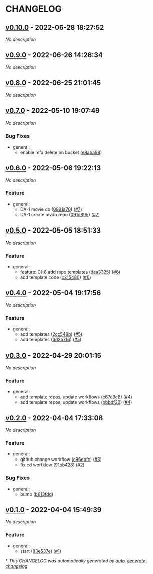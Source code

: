 # CHANGELOG

## [v0.10.0](https://github.com/indigo-tangerine/itc-github-org/releases/tag/v0.10.0) - 2022-06-28 18:27:52

*No description*

## [v0.9.0](https://github.com/indigo-tangerine/itc-github-org/releases/tag/v0.9.0) - 2022-06-26 14:26:34

*No description*

## [v0.8.0](https://github.com/indigo-tangerine/itc-github-org/releases/tag/v0.8.0) - 2022-06-25 21:01:45

*No description*

## [v0.7.0](https://github.com/indigo-tangerine/itc-github-org/releases/tag/v0.7.0) - 2022-05-10 19:07:49

*No description*

### Bug Fixes

- general:
  - enable mfa delete on bucket ([e9aba68](https://github.com/indigo-tangerine/itc-github-org/commit/e9aba6889ffca250061a3df836909d7c116664d4))

## [v0.6.0](https://github.com/indigo-tangerine/itc-github-org/releases/tag/v0.6.0) - 2022-05-06 19:22:13

*No description*

### Feature

- general:
  - DA-1 movie db ([0991a70](https://github.com/indigo-tangerine/itc-github-org/commit/0991a7064929dad9ba38d67a6fcdbbf0975aba5b)) ([#7](https://github.com/indigo-tangerine/itc-github-org/pull/7))
  - DA-1 create mvdb repo ([091d895](https://github.com/indigo-tangerine/itc-github-org/commit/091d895bcd9df617db5f308a001bdee6617d38db)) ([#7](https://github.com/indigo-tangerine/itc-github-org/pull/7))

## [v0.5.0](https://github.com/indigo-tangerine/itc-github-org/releases/tag/v0.5.0) - 2022-05-05 18:51:33

*No description*

### Feature

- general:
  - feature: CI-8 add repo templates ([daa3325](https://github.com/indigo-tangerine/itc-github-org/commit/daa3325ffc8a325b4685581096636bb98aa74934)) ([#6](https://github.com/indigo-tangerine/itc-github-org/pull/6))
  - add template code ([c215480](https://github.com/indigo-tangerine/itc-github-org/commit/c2154800ea7b87789cc9b37a206a3aa2f2c1adbc)) ([#6](https://github.com/indigo-tangerine/itc-github-org/pull/6))

## [v0.4.0](https://github.com/indigo-tangerine/itc-github-org/releases/tag/v0.4.0) - 2022-05-04 19:17:56

*No description*

### Feature

- general:
  - add templates ([2cc549b](https://github.com/indigo-tangerine/itc-github-org/commit/2cc549b8a7d35df65fdc9e604f58d150e68fdd52)) ([#5](https://github.com/indigo-tangerine/itc-github-org/pull/5))
  - add templates ([6d2b7f6](https://github.com/indigo-tangerine/itc-github-org/commit/6d2b7f664ad71812dd1a137d7817ee81caa59848)) ([#5](https://github.com/indigo-tangerine/itc-github-org/pull/5))

## [v0.3.0](https://github.com/indigo-tangerine/itc-github-org/releases/tag/v0.3.0) - 2022-04-29 20:01:15

*No description*

### Feature

- general:
  - add template repos, update workflows ([e67c9e8](https://github.com/indigo-tangerine/itc-github-org/commit/e67c9e84eb2749dfcda7b5b1e090c4f8f4654e6b)) ([#4](https://github.com/indigo-tangerine/itc-github-org/pull/4))
  - add template repos, update workflows ([bbbdf20](https://github.com/indigo-tangerine/itc-github-org/commit/bbbdf20204c9dd18bc784b837a25aa989c15c430)) ([#4](https://github.com/indigo-tangerine/itc-github-org/pull/4))

## [v0.2.0](https://github.com/indigo-tangerine/itc-github-org/releases/tag/v0.2.0) - 2022-04-04 17:33:08

*No description*

### Feature

- general:
  - github change workflow ([c96ebfc](https://github.com/indigo-tangerine/itc-github-org/commit/c96ebfc1f98e3ddfec615acc7d26ac823cf9968d)) ([#3](https://github.com/indigo-tangerine/itc-github-org/pull/3))
  - fix cd worfklow ([91bb428](https://github.com/indigo-tangerine/itc-github-org/commit/91bb4286a333e6652100d119196d927e215c1ddd)) ([#2](https://github.com/indigo-tangerine/itc-github-org/pull/2))

### Bug Fixes

- general:
  - bump ([b613fdd](https://github.com/indigo-tangerine/itc-github-org/commit/b613fdd2463e65c71fa956e46cc298635b22f98c))

## [v0.1.0](https://github.com/indigo-tangerine/itc-github-org/releases/tag/v0.1.0) - 2022-04-04 15:49:39

*No description*

### Feature

- general:
  - start ([83e537e](https://github.com/indigo-tangerine/itc-github-org/commit/83e537e3392a84b39fe6452a7fb044195e714d24)) ([#1](https://github.com/indigo-tangerine/itc-github-org/pull/1))

\* *This CHANGELOG was automatically generated by [auto-generate-changelog](https://github.com/BobAnkh/auto-generate-changelog)*

